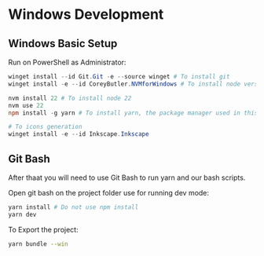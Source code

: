 # Windows Development

## Windows Basic Setup

Run on PowerShell as Administrator:

```powershell
winget install --id Git.Git -e --source winget # To install git
winget install -e --id CoreyButler.NVMforWindows # To install node version manager

nvm install 22 # To install node 22
nvm use 22
npm install -g yarn # To install yarn, the package manager used in this project

# To icons generation
winget install -e --id Inkscape.Inkscape
```

## Git Bash

After thaat you will need to use Git Bash to run yarn and our bash scripts.

Open git bash on the project folder use for running dev mode:

```bash
yarn install # Do not use npm install
yarn dev
```

To Export the project:

```bash
yarn bundle --win
```
